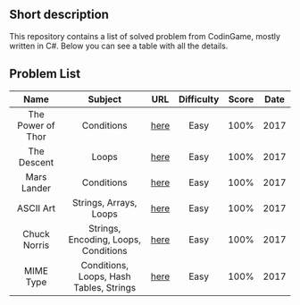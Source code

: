 ## Short description
This repository contains a list of solved problem from CodinGame, mostly written in C#.
Below you can see a table with all the details.

## Problem List
|       Name        |                 Subject                 |                                   URL                                   | Difficulty | Score | Date  |
| :---------------: | :-------------------------------------: | :---------------------------------------------------------------------: | :--------: | :---: | :---: |
| The Power of Thor |               Conditions                | [here](https://www.codingame.com/training/easy/power-of-thor-episode-1) |    Easy    | 100%  | 2017  |
|    The Descent    |                  Loops                  |       [here](https://www.codingame.com/training/easy/the-descent)       |    Easy    | 100%  | 2017  |
|    Mars Lander    |               Conditions                |  [here](https://www.codingame.com/training/easy/mars-lander-episode-1)  |    Easy    | 100%  | 2017  |
|     ASCII Art     |         Strings, Arrays, Loops          |        [here](https://www.codingame.com/training/easy/ascii-art)        |    Easy    | 100%  | 2017  |
|   Chuck Norris    |  Strings, Encoding, Loops, Conditions   |      [here](https://www.codingame.com/training/easy/chuck-norris)       |    Easy    | 100%  | 2017  |
|     MIME Type     | Conditions, Loops, Hash Tables, Strings |        [here](https://www.codingame.com/training/easy/mime-type)        |    Easy    | 100%  | 2017  |
